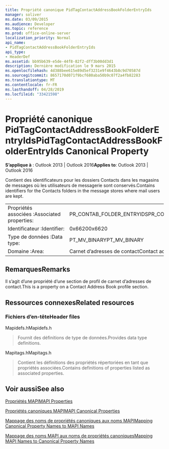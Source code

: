 ```yaml
---
title: Propriété canonique PidTagContactAddressBookFolderEntryIds
manager: soliver
ms.date: 03/09/2015
ms.audience: Developer
ms.topic: reference
ms.prod: office-online-server
localization_priority: Normal
api_name:
- PidTagContactAddressBookFolderEntryIds
api_type:
- HeaderDef
ms.assetid: bb95b639-e5de-44f8-82f2-dff3b00dd3d1
description: Dernière modification le 9 mars 2015
ms.openlocfilehash: 4d388bee615e89d5ef3231e9f4643b8c9d70587d
ms.sourcegitcommit: 8657170d071f9bcf680aba50b9c07f2a4fb82283
ms.translationtype: MT
ms.contentlocale: fr-FR
ms.lasthandoff: 04/28/2019
ms.locfileid: "33421598"
---
```

# <a name="pidtagcontactaddressbookfolderentryids-canonical-property"></a><span data-ttu-id="e69ff-103">Propriété canonique PidTagContactAddressBookFolderEntryIds</span><span class="sxs-lookup"><span data-stu-id="e69ff-103">PidTagContactAddressBookFolderEntryIds Canonical Property</span></span>

  
  
<span data-ttu-id="e69ff-104">**S’applique à** : Outlook 2013 | Outlook 2016</span><span class="sxs-lookup"><span data-stu-id="e69ff-104">**Applies to**: Outlook 2013 | Outlook 2016</span></span> 
  
<span data-ttu-id="e69ff-105">Contient des identificateurs pour les dossiers Contacts dans les magasins de messages où les utilisateurs de messagerie sont conservés.</span><span class="sxs-lookup"><span data-stu-id="e69ff-105">Contains identifiers for the Contacts folders in the message stores where mail users are kept.</span></span>
  
|||
|:-----|:-----|
|<span data-ttu-id="e69ff-106">Propriétés associées :</span><span class="sxs-lookup"><span data-stu-id="e69ff-106">Associated properties:</span></span>  <br/> |<span data-ttu-id="e69ff-107">PR_CONTAB_FOLDER_ENTRYIDS</span><span class="sxs-lookup"><span data-stu-id="e69ff-107">PR_CONTAB_FOLDER_ENTRYIDS</span></span>  <br/> |
|<span data-ttu-id="e69ff-108">Identificateur :</span><span class="sxs-lookup"><span data-stu-id="e69ff-108">Identifier:</span></span>  <br/> |<span data-ttu-id="e69ff-109">0x6620</span><span class="sxs-lookup"><span data-stu-id="e69ff-109">0x6620</span></span>  <br/> |
|<span data-ttu-id="e69ff-110">Type de données :</span><span class="sxs-lookup"><span data-stu-id="e69ff-110">Data type:</span></span>  <br/> |<span data-ttu-id="e69ff-111">PT_MV_BINARY</span><span class="sxs-lookup"><span data-stu-id="e69ff-111">PT_MV_BINARY</span></span>  <br/> |
|<span data-ttu-id="e69ff-112">Domaine :</span><span class="sxs-lookup"><span data-stu-id="e69ff-112">Area:</span></span>  <br/> |<span data-ttu-id="e69ff-113">Carnet d’adresses de contact</span><span class="sxs-lookup"><span data-stu-id="e69ff-113">Contact address book</span></span>  <br/> |
   
## <a name="remarks"></a><span data-ttu-id="e69ff-114">Remarques</span><span class="sxs-lookup"><span data-stu-id="e69ff-114">Remarks</span></span>

<span data-ttu-id="e69ff-115">Il s’agit d’une propriété d’une section de profil de carnet d’adresses de contact.</span><span class="sxs-lookup"><span data-stu-id="e69ff-115">This is a property on a Contact Address Book profile section.</span></span>
  
## <a name="related-resources"></a><span data-ttu-id="e69ff-116">Ressources connexes</span><span class="sxs-lookup"><span data-stu-id="e69ff-116">Related resources</span></span>

### <a name="header-files"></a><span data-ttu-id="e69ff-117">Fichiers d’en-tête</span><span class="sxs-lookup"><span data-stu-id="e69ff-117">Header files</span></span>

<span data-ttu-id="e69ff-118">Mapidefs.h</span><span class="sxs-lookup"><span data-stu-id="e69ff-118">Mapidefs.h</span></span>
  
> <span data-ttu-id="e69ff-119">Fournit des définitions de type de données.</span><span class="sxs-lookup"><span data-stu-id="e69ff-119">Provides data type definitions.</span></span>
    
<span data-ttu-id="e69ff-120">Mapitags.h</span><span class="sxs-lookup"><span data-stu-id="e69ff-120">Mapitags.h</span></span>
  
> <span data-ttu-id="e69ff-121">Contient les définitions des propriétés répertoriées en tant que propriétés associées.</span><span class="sxs-lookup"><span data-stu-id="e69ff-121">Contains definitions of properties listed as associated properties.</span></span>
    
## <a name="see-also"></a><span data-ttu-id="e69ff-122">Voir aussi</span><span class="sxs-lookup"><span data-stu-id="e69ff-122">See also</span></span>



[<span data-ttu-id="e69ff-123">Propriétés MAPI</span><span class="sxs-lookup"><span data-stu-id="e69ff-123">MAPI Properties</span></span>](mapi-properties.md)
  
[<span data-ttu-id="e69ff-124">Propriétés canoniques MAPI</span><span class="sxs-lookup"><span data-stu-id="e69ff-124">MAPI Canonical Properties</span></span>](mapi-canonical-properties.md)
  
[<span data-ttu-id="e69ff-125">Mappage des noms de propriétés canoniques aux noms MAPI</span><span class="sxs-lookup"><span data-stu-id="e69ff-125">Mapping Canonical Property Names to MAPI Names</span></span>](mapping-canonical-property-names-to-mapi-names.md)
  
[<span data-ttu-id="e69ff-126">Mappage des noms MAPI aux noms de propriétés canoniques</span><span class="sxs-lookup"><span data-stu-id="e69ff-126">Mapping MAPI Names to Canonical Property Names</span></span>](mapping-mapi-names-to-canonical-property-names.md)

